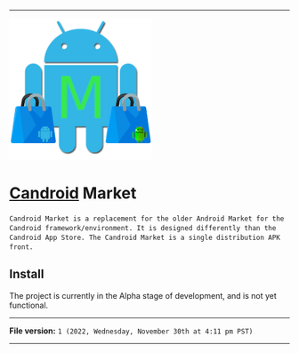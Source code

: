 
***

<img alt="Candroid Market logo failed to load. Click/tap here to attempt to view it" src="/Candroid-Market_1000pIcon_V1_HighCompression.png" width="256"/>

# [Candroid](https://github.com/seanpm2001/Candroid/) Market

`Candroid Market is a replacement for the older Android Market for the Candroid framework/environment. It is designed differently than the Candroid App Store. The Candroid Market is a single distribution APK front.`

## Install

The project is currently in the Alpha stage of development, and is not yet functional.

***

**File version:** `1 (2022, Wednesday, November 30th at 4:11 pm PST)`

***
